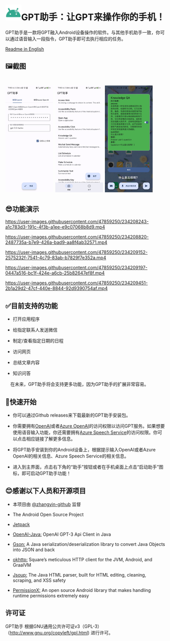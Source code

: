 # <img src="./raw/logo.png" title="" alt="" width="50">GPT助手：让GPT来操作你的手机！

GPT助手是一款将GPT融入Android设备操作的软件。与其他手机助手一致，你可以通过语音输入一段指令，GPT助手即可去执行相应的任务。

<a href="./README_en.md">Readme in English</a>

## 🖼️截图

# <img title="" src="./raw/screenshot1.jpg" alt="" width="150"> <img title="" src="./raw/screenshot2.jpg" alt="" width="150"> <img title="" src="./raw/screenshot3.jpg" alt="" width="150">

## 😎功能演示

https://user-images.githubusercontent.com/47859250/234208243-a1c783d3-191c-4f3b-a1ee-e9c07068b8d9.mp4

https://user-images.githubusercontent.com/47859250/234208820-2487735a-b7e9-426a-bad9-aa8f4ab32571.mp4

https://user-images.githubusercontent.com/47859250/234209152-2575232f-7541-4c79-83ab-b7829f7e352a.mp4

https://user-images.githubusercontent.com/47859250/234209197-0447a516-bc1f-424e-a6cb-25b82647ef8f.mp4

https://user-images.githubusercontent.com/47859250/234209451-2b1a29d2-47cf-440e-8844-92d9390754af.mp4

## ✅目前支持的功能

- 打开应用程序

- 给指定联系人发送微信

- 制定/查看指定日期的日程

- 访问网页

- 总结文章内容

- 知识问答

    在未来，GPT助手将会支持更多功能，因为GPT助手的扩展非常容易。

## 🎈快速开始

- 你可以通过Github releases来下载最新的GPT助手安装包。

- 你需要拥有[OpenAI](https://openai.com/)或者[Azure OpenAI](https://azure.microsoft.com/zh-cn/products/cognitive-services/openai-service/)的访问权限以访问GPT服务。如果想要使用语音输入功能，你还需要拥有[Azure Speech Service](https://speech.microsoft.com/)的访问权限。你可以点击相应链接了解更多信息。

- 将GPT助手安装到你的Android设备上，根据提示输入OpenAI或者Azure OpenAI的相关信息、Azure Speech Service的相关信息。

- 进入到主界面，点击右下角的“助手”按钮或者在手机桌面上点击“启动助手”图标，即可启动GPT助手功能！

## 😊感谢以下人员和开源项目

- 本项目由 [@zhangyin-github](https://github.com/zhangyin-github) 监督

- The Android Open Source Project

- [Jetpack](https://developer.android.google.com/jetpack)

- [OpenAI-Java:](https://github.com/TheoKanning/openai-java) OpenAI GPT-3 Api Client in Java

- [Gson:](https://github.com/google/gson) A Java serialization/deserialization library to convert Java Objects into JSON and back

- [okhttp:](https://github.com/square/okhttp) Square’s meticulous HTTP client for the JVM, Android, and GraalVM

- [Jsoup:](https://github.com/jhy/jsoup) The Java HTML parser, built for HTML editing, cleaning, scraping, and XSS safety

- [PermissionX:](https://github.com/guolindev/PermissionX) An open source Android library that makes handling runtime permissions extremely easy

## 许可证

GPT助手 根据GNU通用公共许可证v3（GPL-3）（http://www.gnu.org/copyleft/gpl.html) 进行许可。
